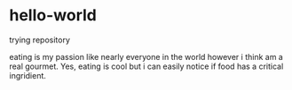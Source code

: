 # hello-world
trying repository

eating is my passion like nearly everyone in the world however i think am
a real gourmet. Yes, eating is cool but i can easily notice if food has a critical ingridient.
